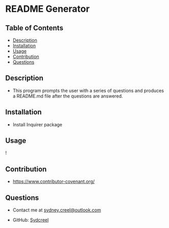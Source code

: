 # README Generator
    
## Table of Contents
* [Description](#description)
* [Installation](#installation)
* [Usage](#usage)
* [Contribution](#contribution)
* [Questions](#questions)

## Description
* This program prompts the user with a series of questions and produces a README.md file after the questions are answered.

## Installation
* Install Inquirer package

## Usage
! [](https://imgur.com/a/2Q7isys)

## Contribution
* https://www.contributor-covenant.org/

## Questions
* Contact me at sydney.creel@outlook.com

* GitHub: [Sydcreel](https://github.com/Sydcreel)

